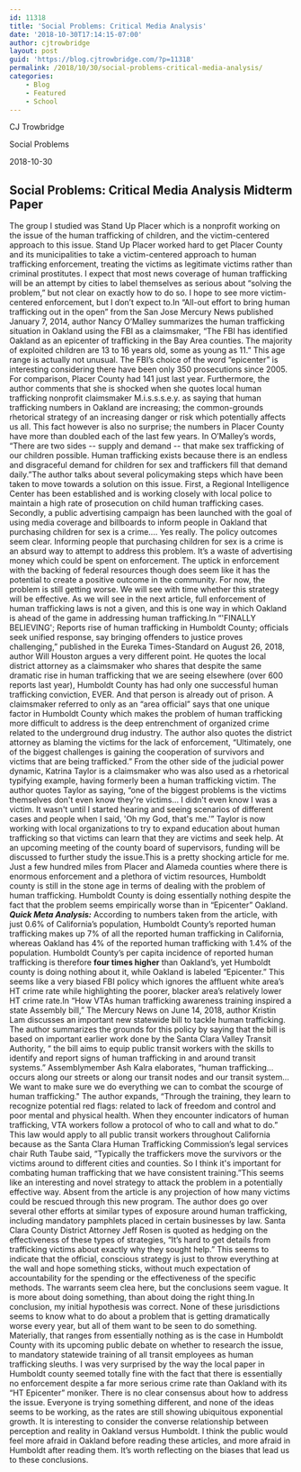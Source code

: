 ```yaml
---
id: 11318
title: 'Social Problems: Critical Media Analysis'
date: '2018-10-30T17:14:15-07:00'
author: cjtrowbridge
layout: post
guid: 'https://blog.cjtrowbridge.com/?p=11318'
permalink: /2018/10/30/social-problems-critical-media-analysis/
categories:
    - Blog
    - Featured
    - School
---
```


<span style="font-weight: 400;">CJ Trowbridge</span>

<span style="font-weight: 400;">Social Problems</span>

<span style="font-weight: 400;">2018-10-30</span>

## **Social Problems: Critical Media Analysis Midterm Paper**

<span style="font-weight: 400;">The group I studied was Stand Up Placer which is a nonprofit working on the issue of the human trafficking of children, and the victim-centered approach to this issue. Stand Up Placer worked hard to get Placer County and its municipalities to take a victim-centered approach to human trafficking enforcement, treating the victims as legitimate victims rather than criminal prostitutes. I expect that most news coverage of human trafficking will be an attempt by cities to label themselves as serious about “solving the problem,” but not clear on exactly how to do so. I hope to see more victim-centered enforcement, but I don’t expect to.</span><span style="font-weight: 400;">In “All-out effort to bring human trafficking out in the open” from the San Jose Mercury News published January 7, 2014, author Nancy O’Malley summarizes the human trafficking situation in Oakland using the FBI as a claimsmaker, “The FBI has identified Oakland as an epicenter of trafficking in the Bay Area counties. The majority of exploited children are 13 to 16 years old, some as young as 11.” This age range is actually not unusual. The FBI’s choice of the word “epicenter” is interesting considering there have been only 350 prosecutions since 2005. For comparison, Placer County had 141 just last year. Furthermore, the author comments that she is shocked when she quotes local human trafficking nonprofit claimsmaker M.i.s.s.s.e.y. as saying that human trafficking numbers in Oakland are increasing; the common-grounds rhetorical strategy of an increasing danger or risk which potentially affects us all. This fact however is also no surprise; the numbers in Placer County have more than doubled each of the last few years. In O’Malley’s words, “There are two sides -- supply and demand -- that make sex trafficking of our children possible. Human trafficking exists because there is an endless and disgraceful demand for children for sex and traffickers fill that demand daily.”</span><span style="font-weight: 400;">The author talks about several policymaking steps which have been taken to move towards a solution on this issue. First, a Regional Intelligence Center has been established and is working closely with local police to maintain a high rate of prosecution on child human trafficking cases. Secondly, a public advertising campaign has been launched with the goal of using media coverage and billboards to inform people in Oakland that purchasing children for sex is a crime.... Yes really. The policy outcomes seem clear. Informing people that purchasing children for sex is a crime is an absurd way to attempt to address this problem. It’s a waste of advertising money which could be spent on enforcement. The uptick in enforcement with the backing of federal resources though does seem like it has the potential to create a positive outcome in the community. For now, the problem is still getting worse. We will see with time whether this strategy will be effective. As we will see in the next article, full enforcement of human trafficking laws is not a given, and this is one way in which Oakland is ahead of the game in addressing human trafficking.</span><span style="font-weight: 400;">In “'FINALLY BELIEVING'; Reports rise of human trafficking in Humboldt County; officials seek unified response, say bringing offenders to justice proves challenging,” published in the Eureka Times-Standard on August 26, 2018, author Will Houston argues a very different point. He quotes the local district attorney as a claimsmaker who shares that despite the same dramatic rise in human trafficking that we are seeing elsewhere (over 600 reports last year), Humboldt County has had only one successful human trafficking conviction, EVER. And that person is already out of prison. A claimsmaker referred to only as an “area official” says that one unique factor in Humboldt County which makes the problem of human trafficking more difficult to address is the deep entrenchment of organized crime related to the underground drug industry. The author also quotes the district attorney as blaming the victims for the lack of enforcement, “Ultimately, one of the biggest challenges is gaining the cooperation of survivors and victims that are being trafficked.” From the other side of the judicial power dynamic, Katrina Taylor is a claimsmaker who was also used as a rhetorical typifying example, having formerly been a human trafficking victim. The author quotes Taylor as saying, “one of the biggest problems is the victims themselves don't even know they're victims… I didn't even know I was a victim. It wasn't until I started hearing and seeing scenarios of different cases and people when I said, 'Oh my God, that's me.'” Taylor is now working with local organizations to try to expand education about human trafficking so that victims can learn that they are victims and seek help. At an upcoming meeting of the county board of supervisors, funding will be discussed to further study the issue.</span><span style="font-weight: 400;">This is a pretty shocking article for me. Just a few hundred miles from Placer and Alameda counties where there is enormous enforcement and a plethora of victim resources, Humboldt county is still in the stone age in terms of dealing with the problem of human trafficking. Humboldt County is doing essentially nothing despite the fact that the problem seems empirically worse than in “Epicenter” Oakland. </span>***Quick Meta Analysis:***<span style="font-weight: 400;"> According to numbers taken from the article, with just 0.6% of California’s population, Humboldt County’s reported human trafficking makes up 7% of all the reported human trafficking in California, whereas Oakland has 4% of the reported human trafficking with 1.4% of the population. Humboldt County’s per capita incidence of reported human trafficking is therefore </span>**four times higher** <span style="font-weight: 400;">than Oakland’s, yet Humboldt county is doing nothing about it, while Oakland is labeled “Epicenter.” This seems like a very biased FBI policy which ignores the affluent white area’s HT crime rate while highlighting the poorer, blacker area’s relatively lower HT crime rate.</span><span style="font-weight: 400;">In “How VTAs human trafficking awareness training inspired a state Assembly bill,” The Mercury News on June 14, 2018, author Kristin Lam discusses an important new statewide bill to tackle human trafficking. The author summarizes the grounds for this policy by saying that the bill is based on important earlier work done by the Santa Clara Valley Transit Authority, “ the bill aims to equip public transit workers with the skills to identify and report signs of human trafficking in and around transit systems.” Assemblymember Ash Kalra elaborates, “human trafficking… occurs along our streets or along our transit nodes and our transit system… We want to make sure we do everything we can to combat the scourge of human trafficking." The author expands, “Through the training, they learn to recognize potential red flags: related to lack of freedom and control and poor mental and physical health. When they encounter indicators of human trafficking, VTA workers follow a protocol of who to call and what to do.” This law would apply to all public transit workers throughout California because as the Santa Clara Human Trafficking Commission’s legal services chair Ruth Taube said, “Typically the traffickers move the survivors or the victims around to different cities and counties. So I think it's important for combating human trafficking that we have consistent training.”</span><span style="font-weight: 400;">This seems like an interesting and novel strategy to attack the problem in a potentially effective way. Absent from the article is any projection of how many victims could be rescued through this new program. The author does go over several other efforts at similar types of exposure around human trafficking, including mandatory pamphlets placed in certain businesses by law. Santa Clara County District Attorney Jeff Rosen is quoted as hedging on the effectiveness of these types of strategies, “It’s hard to get details from trafficking victims about exactly why they sought help.” This seems to indicate that the official, conscious strategy is just to throw everything at the wall and hope something sticks, without much expectation of accountability for the spending or the effectiveness of the specific methods. The warrants seem clea here, but the conclusions seem vague. It is more about doing something, than about doing the right thing.</span><span style="font-weight: 400;">In conclusion, my initial hypothesis was correct. None of these jurisdictions seems to know what to do about a problem that is getting dramatically worse every year, but all of them want to be seen to do something. Materially, that ranges from essentially nothing as is the case in Humboldt County with its upcoming public debate on whether to research the issue, to mandatory statewide training of all transit employees as human trafficking sleuths. I was very surprised by the way the local paper in Humboldt county seemed totally fine with the fact that there is essentially no enforcement despite a far more serious crime rate than Oakland with its “HT Epicenter” moniker. There is no clear consensus about how to address the issue. Everyone is trying something different, and none of the ideas seems to be working, as the rates are still showing ubiquitous exponential growth. It is interesting to consider the converse relationship between perception and reality in Oakland versus Humboldt. I think the public would feel more afraid in Oakland before reading these articles, and more afraid in Humboldt after reading them. It’s worth reflecting on the biases that lead us to these conclusions.</span>
